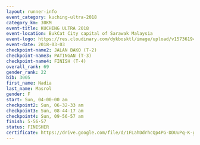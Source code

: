 ```yaml
--- 
layout: runner-info 
event_category: kuching-ultra-2018 
category_km: 30KM 
event-title: KUCHING ULTRA 2018 
event-location: BukCat City capital of Sarawak Malaysia 
event-logo: https://res.cloudinary.com/dykbosktl/image/upload/v1573619473/Logo/kuching-ultra-2018-logo_tlpvm5.png 
event-date: 2018-03-03 
checkpoint-name2: JALAN BAKO (T-2) 
checkpoint-name3: PATINGAN (T-3) 
checkpoint-name4: FINISH (T-4) 
overall_rank: 69
gender_rank: 22
bib: 3005
first_name: Nadia
last_name: Masrol
gender: F
start: Sun, 04-00-00 am
checkpoint2: Sun, 06-32-33 am
checkpoint3: Sun, 08-44-17 am
checkpoint4: Sun, 09-56-57 am
finish: 5-56-57
status: FINISHER
certificate: https://drive.google.com/file/d/1FLahDdrhcQp4PG-DDUuPq-K-gHupJQzB/view?usp=sharing
--- 
```

